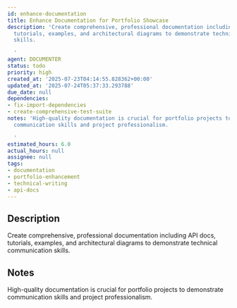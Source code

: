 ```yaml
---
id: enhance-documentation
title: Enhance Documentation for Portfolio Showcase
description: 'Create comprehensive, professional documentation including API docs,
  tutorials, examples, and architectural diagrams to demonstrate technical communication
  skills.

  '
agent: DOCUMENTER
status: todo
priority: high
created_at: '2025-07-23T04:14:55.828362+00:00'
updated_at: '2025-07-24T05:37:33.293788'
due_date: null
dependencies:
- fix-import-dependencies
- create-comprehensive-test-suite
notes: 'High-quality documentation is crucial for portfolio projects to demonstrate
  communication skills and project professionalism.

  '
estimated_hours: 6.0
actual_hours: null
assignee: null
tags:
- documentation
- portfolio-enhancement
- technical-writing
- api-docs
---
```


## Description

Create comprehensive, professional documentation including API docs, tutorials, examples, and architectural diagrams to demonstrate technical communication skills.


## Notes

High-quality documentation is crucial for portfolio projects to demonstrate communication skills and project professionalism.


